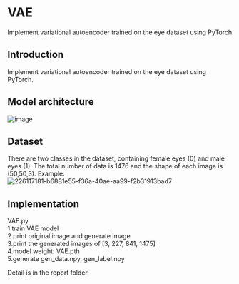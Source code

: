 # VAE
Implement variational autoencoder trained on the eye dataset using PyTorch

## Introduction
Implement variational autoencoder trained on the eye dataset using PyTorch.

## Model architecture
![image](https://user-images.githubusercontent.com/128220508/226120577-101d9171-b4bf-427e-b4ae-c9efe1d52a16.png)

## Dataset
There are two classes in the dataset, containing female eyes (0) and male eyes (1).
The total number of data is 1476 and the shape of each image is (50,50,3).
Example:  
![226117181-b6881e55-f36a-40ae-aa99-f2b31913bad7](https://user-images.githubusercontent.com/128220508/226120674-4547753f-942d-4cc2-b42f-b12909aa237c.png)  

## Implementation
VAE.py  
1.train VAE model  
2.print original image and generate image  
3.print the generated images of [3, 227, 841, 1475]  
4.model weight: VAE.pth  
5.generate gen_data.npy, gen_label.npy  

Detail is in the report folder.
